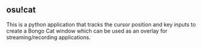 ## osu!cat
This is a python application that tracks the cursor position and key inputs to create a Bongo Cat window which can be used as an overlay for streaming/recording applications.
